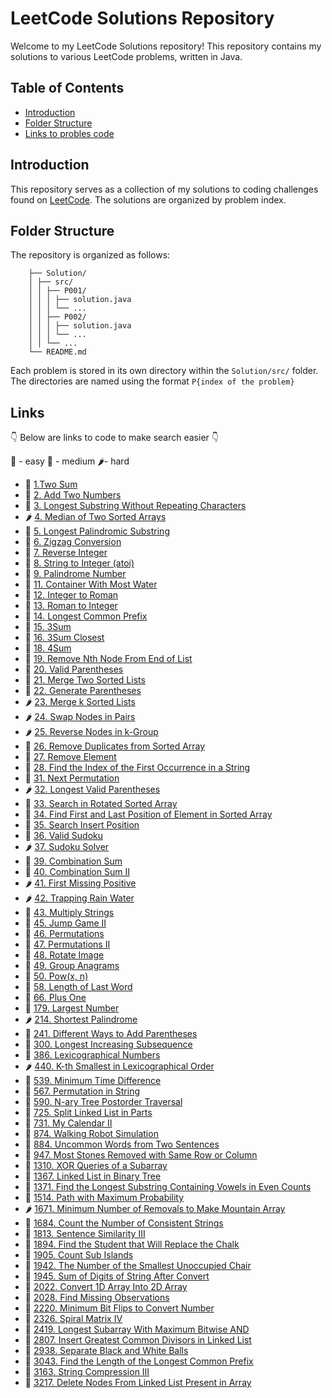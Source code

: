 # LeetCode Solutions Repository

Welcome to my LeetCode Solutions repository! This repository contains my solutions to various LeetCode problems, written in Java.

## Table of Contents

- [Introduction](#introduction)
- [Folder Structure](#folder-structure)
- [Links to probles code](#Links)


## Introduction

This repository serves as a collection of my solutions to coding challenges found on [LeetCode](https://leetcode.com/problemset/). The solutions are organized by problem index.


## Folder Structure

The repository is organized as follows:

```
    ├── Solution/
    │ ├── src/
    │ │ ├── P001/
    │ │ │ ├── solution.java
    │ │ │ └── ...
    │ │ ├── P002/
    │ │ │ ├── solution.java
    │ │ │ └── ...
    │ │ └── ...
    └── README.md
```
Each problem is stored in its own directory within the `Solution/src/` folder. The directories are named using the format `P{index of the problem}`

## Links

👇 Below are links to code to make search easier 👇

🍏 - easy 
🍌 - medium
🌶️- hard
- 🍏 [1.Two Sum](https://github.com/StevePryjmak/LeetCodeProblems/blob/main/Solutions/src/P0001/) 
- 🍌 [2. Add Two Numbers](https://github.com/StevePryjmak/LeetCodeProblems/tree/main/Solutions/src/P0002) 
- 🍌 [3. Longest Substring Without Repeating Characters](https://github.com/StevePryjmak/LeetCodeProblems/tree/main/Solutions/src/P0003) 
- 🌶️ [4. Median of Two Sorted Arrays](https://github.com/StevePryjmak/LeetCodeProblems/tree/main/Solutions/src/P0004)
- 🍌 [5. Longest Palindromic Substring](https://github.com/StevePryjmak/LeetCodeProblems/tree/main/Solutions/src/P0005) 
- 🍌 [6. Zigzag Conversion](https://github.com/StevePryjmak/LeetCodeProblems/tree/main/Solutions/src/P0006)
- 🍌 [7. Reverse Integer](https://github.com/StevePryjmak/LeetCodeProblems/tree/main/Solutions/src/P0007)
- 🍌 [8. String to Integer (atoi)](https://github.com/StevePryjmak/LeetCodeProblems/tree/main/Solutions/src/P0008)
- 🍏 [9. Palindrome Number](https://github.com/StevePryjmak/LeetCodeProblems/tree/main/Solutions/src/P0009) 
- 🍌 [11. Container With Most Water](https://github.com/StevePryjmak/LeetCodeProblems/tree/main/Solutions/src/P0011) 
- 🍌 [12. Integer to Roman](https://github.com/StevePryjmak/LeetCodeProblems/tree/main/Solutions/src/P0012) 
- 🍏 [13. Roman to Integer](https://github.com/StevePryjmak/LeetCodeProblems/tree/main/Solutions/src/P0013) 
- 🍏 [14. Longest Common Prefix](https://github.com/StevePryjmak/LeetCodeProblems/tree/main/Solutions/src/P0014)
- 🍌 [15. 3Sum](https://github.com/StevePryjmak/LeetCodeProblems/tree/main/Solutions/src/P0015)
- 🍌 [16. 3Sum Closest](https://github.com/StevePryjmak/LeetCodeProblems/tree/main/Solutions/src/P0016)  
- 🍌 [18. 4Sum](https://github.com/StevePryjmak/LeetCodeProblems/tree/main/Solutions/src/P0018)  
- 🍌 [19. Remove Nth Node From End of List](https://github.com/StevePryjmak/LeetCodeProblems/tree/main/Solutions/src/P0019)
- 🍏 [20. Valid Parentheses](https://github.com/StevePryjmak/LeetCodeProblems/tree/main/Solutions/src/P0020)
- 🍏 [21. Merge Two Sorted Lists](https://github.com/StevePryjmak/LeetCodeProblems/tree/main/Solutions/src/P0021)
- 🍌 [22. Generate Parentheses](https://github.com/StevePryjmak/LeetCodeProblems/tree/main/Solutions/src/P0022) 
- 🌶️ [23. Merge k Sorted Lists](https://github.com/StevePryjmak/LeetCodeProblems/tree/main/Solutions/src/P0023)
- 🌶️ [24. Swap Nodes in Pairs](https://github.com/StevePryjmak/LeetCodeProblems/tree/main/Solutions/src/P0024)
- 🌶️ [25. Reverse Nodes in k-Group](https://github.com/StevePryjmak/LeetCodeProblems/tree/main/Solutions/src/P0025)
- 🍏 [26. Remove Duplicates from Sorted Array](https://github.com/StevePryjmak/LeetCodeProblems/tree/main/Solutions/src/P0026)
- 🍏 [27. Remove Element](https://github.com/StevePryjmak/LeetCodeProblems/tree/main/Solutions/src/P0027)
- 🍏 [28. Find the Index of the First Occurrence in a String](https://github.com/StevePryjmak/LeetCodeProblems/tree/main/Solutions/src/P0028)
- 🍌 [31. Next Permutation](https://github.com/StevePryjmak/LeetCodeProblems/tree/main/Solutions/src/P0031)
- 🌶️ [32. Longest Valid Parentheses](https://github.com/StevePryjmak/LeetCodeProblems/tree/main/Solutions/src/P0032)
- 🍌 [33. Search in Rotated Sorted Array](https://github.com/StevePryjmak/LeetCodeProblems/tree/main/Solutions/src/P0033)
- 🍌 [34. Find First and Last Position of Element in Sorted Array](https://github.com/StevePryjmak/LeetCodeProblems/tree/main/Solutions/src/P0034)
- 🍏 [35. Search Insert Position](https://github.com/StevePryjmak/LeetCodeProblems/tree/main/Solutions/src/P0035)
- 🍌 [36. Valid Sudoku](https://github.com/StevePryjmak/LeetCodeProblems/tree/main/Solutions/src/P0036)
- 🌶️ [37. Sudoku Solver](https://github.com/StevePryjmak/LeetCodeProblems/tree/main/Solutions/src/P0037)
- 🍌 [39. Combination Sum](https://github.com/StevePryjmak/LeetCodeProblems/tree/main/Solutions/src/P0039)
- 🍌 [40. Combination Sum II](https://github.com/StevePryjmak/LeetCodeProblems/tree/main/Solutions/src/P0040)
- 🌶️ [41. First Missing Positive](https://github.com/StevePryjmak/LeetCodeProblems/tree/main/Solutions/src/P0041)
- 🌶️ [42. Trapping Rain Water](https://github.com/StevePryjmak/LeetCodeProblems/tree/main/Solutions/src/P0042)
- 🍌 [43. Multiply Strings](https://github.com/StevePryjmak/LeetCodeProblems/tree/main/Solutions/src/P0043)
- 🍌 [45. Jump Game II](https://github.com/StevePryjmak/LeetCodeProblems/tree/main/Solutions/src/P0045)
- 🍌 [46. Permutations](https://github.com/StevePryjmak/LeetCodeProblems/tree/main/Solutions/src/P0046)
- 🍌 [47. Permutations II](https://github.com/StevePryjmak/LeetCodeProblems/tree/main/Solutions/src/P0047)
- 🍌 [48. Rotate Image](https://github.com/StevePryjmak/LeetCodeProblems/tree/main/Solutions/src/P0048)
- 🍌 [49. Group Anagrams](https://github.com/StevePryjmak/LeetCodeProblems/tree/main/Solutions/src/P0049)
- 🍌 [50. Pow(x, n)](https://github.com/StevePryjmak/LeetCodeProblems/tree/main/Solutions/src/P0050)
- 🍏 [58. Length of Last Word](https://github.com/StevePryjmak/LeetCodeProblems/tree/main/Solutions/src/P0058)
- 🍏 [66. Plus One](https://github.com/StevePryjmak/LeetCodeProblems/tree/main/Solutions/src/P0066)
- 🍌 [179. Largest Number](https://github.com/StevePryjmak/LeetCodeProblems/tree/main/Solutions/src/P0179)
- 🌶️ [214. Shortest Palindrome](https://github.com/StevePryjmak/LeetCodeProblems/tree/main/Solutions/src/P0214)
- 🍌 [241. Different Ways to Add Parentheses](https://github.com/StevePryjmak/LeetCodeProblems/tree/main/Solutions/src/P0241)
- 🍌 [300. Longest Increasing Subsequence](https://github.com/StevePryjmak/LeetCodeProblems/tree/main/Solutions/src/P0300)
- 🍌 [386. Lexicographical Numbers](https://github.com/StevePryjmak/LeetCodeProblems/tree/main/Solutions/src/P0386)
- 🌶️ [440. K-th Smallest in Lexicographical Order](https://github.com/StevePryjmak/LeetCodeProblems/tree/main/Solutions/src/P0440)
- 🍌 [539. Minimum Time Difference](https://github.com/StevePryjmak/LeetCodeProblems/tree/main/Solutions/src/P0539)
- 🍌 [567. Permutation in String](https://github.com/StevePryjmak/LeetCodeProblems/tree/main/Solutions/src/P0567)
- 🍏 [590. N-ary Tree Postorder Traversal](https://github.com/StevePryjmak/LeetCodeProblems/tree/main/Solutions/src/P0590)
- 🍌 [725. Split Linked List in Parts](https://github.com/StevePryjmak/LeetCodeProblems/tree/main/Solutions/src/P0725)
- 🍌 [731. My Calendar II](https://github.com/StevePryjmak/LeetCodeProblems/tree/main/Solutions/src/P0731)
- 🍌 [874. Walking Robot Simulation](https://github.com/StevePryjmak/LeetCodeProblems/tree/main/Solutions/src/P0874)
- 🍏 [884. Uncommon Words from Two Sentences](https://github.com/StevePryjmak/LeetCodeProblems/tree/main/Solutions/src/P0884)
- 🍌 [947. Most Stones Removed with Same Row or Column](https://github.com/StevePryjmak/LeetCodeProblems/tree/main/Solutions/src/P0947)
- 🍌 [1310. XOR Queries of a Subarray](https://github.com/StevePryjmak/LeetCodeProblems/tree/main/Solutions/src/P1310)
- 🍌 [1367. Linked List in Binary Tree](https://github.com/StevePryjmak/LeetCodeProblems/tree/main/Solutions/src/P1367)
- 🍌 [1371. Find the Longest Substring Containing Vowels in Even Counts](https://github.com/StevePryjmak/LeetCodeProblems/tree/main/Solutions/src/P1371)
- 🍌 [1514. Path with Maximum Probability](https://github.com/StevePryjmak/LeetCodeProblems/tree/main/Solutions/src/P1514)
- 🌶️ [1671. Minimum Number of Removals to Make Mountain Array](https://github.com/StevePryjmak/LeetCodeProblems/tree/main/Solutions/src/P1671)
- 🍏 [1684. Count the Number of Consistent Strings](https://github.com/StevePryjmak/LeetCodeProblems/tree/main/Solutions/src/P1684)
- 🍌 [1813. Sentence Similarity III](https://github.com/StevePryjmak/LeetCodeProblems/tree/main/Solutions/src/P1813)
- 🍌 [1894. Find the Student that Will Replace the Chalk](https://github.com/StevePryjmak/LeetCodeProblems/tree/main/Solutions/src/P1894)
- 🍌 [1905. Count Sub Islands](https://github.com/StevePryjmak/LeetCodeProblems/tree/main/Solutions/src/P1905)
- 🍌 [1942. The Number of the Smallest Unoccupied Chair](https://github.com/StevePryjmak/LeetCodeProblems/tree/main/Solutions/src/P1942)
- 🍏 [1945. Sum of Digits of String After Convert](https://github.com/StevePryjmak/LeetCodeProblems/tree/main/Solutions/src/P01945)
- 🍏 [2022. Convert 1D Array Into 2D Array](https://github.com/StevePryjmak/LeetCodeProblems/tree/main/Solutions/src/P2022)
- 🍌 [2028. Find Missing Observations](https://github.com/StevePryjmak/LeetCodeProblems/tree/main/Solutions/src/P2028)
- 🍏 [2220. Minimum Bit Flips to Convert Number](https://github.com/StevePryjmak/LeetCodeProblems/tree/main/Solutions/src/P2220)
- 🍌 [2326. Spiral Matrix IV](https://github.com/StevePryjmak/LeetCodeProblems/tree/main/Solutions/src/P2326)
- 🍌 [2419. Longest Subarray With Maximum Bitwise AND](https://github.com/StevePryjmak/LeetCodeProblems/tree/main/Solutions/src/P2419)
- 🍌 [2807. Insert Greatest Common Divisors in Linked List](https://github.com/StevePryjmak/LeetCodeProblems/tree/main/Solutions/src/P2807)
- 🍌 [2938. Separate Black and White Balls](https://github.com/StevePryjmak/LeetCodeProblems/tree/main/Solutions/src/P2938)
- 🍌 [3043. Find the Length of the Longest Common Prefix](https://github.com/StevePryjmak/LeetCodeProblems/tree/main/Solutions/src/P3043)
- 🍌 [3163. String Compression III](https://github.com/StevePryjmak/LeetCodeProblems/tree/main/Solutions/src/P3163)
- 🍌 [3217. Delete Nodes From Linked List Present in Array](https://github.com/StevePryjmak/LeetCodeProblems/tree/main/Solutions/src/P3217)